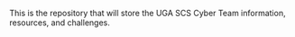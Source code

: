 This is the repository that will store the UGA SCS Cyber Team information, resources, and challenges.